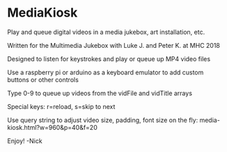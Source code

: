 # MediaKiosk
Play and queue digital videos in a media jukebox, art installation, etc.


Written for the Multimedia Jukebox with Luke J. and Peter K. at MHC 2018

Designed to listen for keystrokes and play or queue up MP4 video files

Use a raspberry pi or arduino as a keyboard emulator to add 
custom buttons or other controls

Type 0-9 to queue up videos from the vidFile and vidTitle arrays

Special keys: r=reload, s=skip to next

Use query string to adjust video size, padding, font size on the fly:
media-kiosk.html?w=960&p=40&f=20

Enjoy! -Nick

